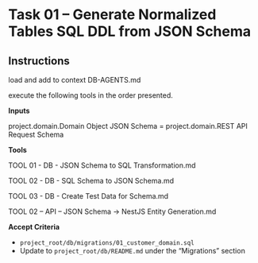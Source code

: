 # Task 01 – Generate Normalized Tables SQL DDL from JSON Schema

## Instructions
load and add to context DB-AGENTS.md

execute the following tools in the order presented.


**Inputs**

project.domain.Domain Object 
JSON Schema = project.domain.REST API Request Schema


**Tools**

TOOL 01 - DB - JSON Schema to SQL Transformation.md

TOOL 02 - DB - SQL Schema to JSON Schema.md

TOOL 03 - DB - Create Test Data for Schema.md

TOOL 02 – API – JSON Schema → NestJS Entity Generation.md



**Accept Criteria**

* `project_root/db/migrations/01_customer_domain.sql`
* Update to `project_root/db/README.md` under the “Migrations” section

